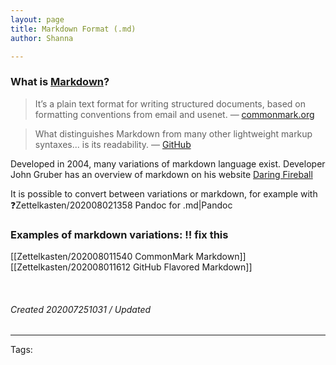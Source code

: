 ```yaml
---
layout: page
title: Markdown Format (.md)
author: Shanna

---
```



### What is [Markdown](../mocs/🟣MARKDOWN)?

> It’s a plain text format for writing structured documents, based on formatting conventions from email and usenet. 
> — [commonmark.org](https://commonmark.org/)

> What distinguishes Markdown from many other lightweight markup syntaxes... is its readability. 
> — [GitHub](https://github.com)

Developed in 2004, many variations of markdown language exist. Developer John Gruber has an overview of markdown on his website [Daring Fireball](https://daringfireball.net/projects/markdown/syntax#overview)

It is possible to convert between variations or markdown, for example with ❓Zettelkasten/202008021358 Pandoc for .md|Pandoc



### Examples of markdown variations: ‼️ fix this
[[Zettelkasten/202008011540 CommonMark Markdown]]
[[Zettelkasten/202008011612 GitHub Flavored Markdown]]




<br>


###### Created 202007251031 / Updated # 

---

Tags: 
